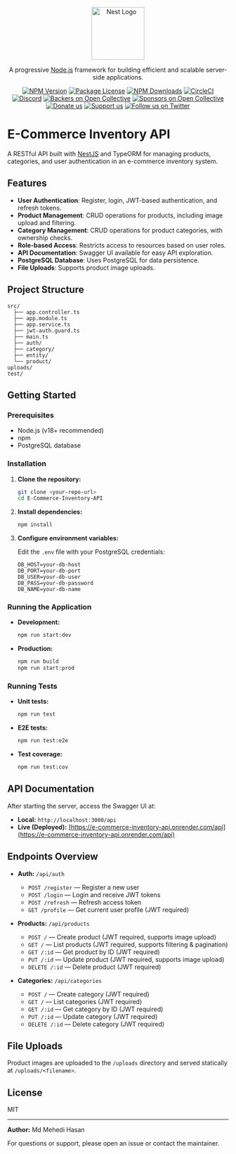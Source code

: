 <p align="center">
  <a href="http://nestjs.com/" target="blank"><img src="https://nestjs.com/img/logo-small.svg" width="120" alt="Nest Logo" /></a>
</p>

[circleci-image]: https://img.shields.io/circleci/build/github/nestjs/nest/master?token=abc123def456
[circleci-url]: https://circleci.com/gh/nestjs/nest

  <p align="center">A progressive <a href="http://nodejs.org" target="_blank">Node.js</a> framework for building efficient and scalable server-side applications.</p>
    <p align="center">
<a href="https://www.npmjs.com/~nestjscore" target="_blank"><img src="https://img.shields.io/npm/v/@nestjs/core.svg" alt="NPM Version" /></a>
<a href="https://www.npmjs.com/~nestjscore" target="_blank"><img src="https://img.shields.io/npm/l/@nestjs/core.svg" alt="Package License" /></a>
<a href="https://www.npmjs.com/~nestjscore" target="_blank"><img src="https://img.shields.io/npm/dm/@nestjs/common.svg" alt="NPM Downloads" /></a>
<a href="https://circleci.com/gh/nestjs/nest" target="_blank"><img src="https://img.shields.io/circleci/build/github/nestjs/nest/master" alt="CircleCI" /></a>
<a href="https://discord.gg/G7Qnnhy" target="_blank"><img src="https://img.shields.io/badge/discord-online-brightgreen.svg" alt="Discord"/></a>
<a href="https://opencollective.com/nest#backer" target="_blank"><img src="https://opencollective.com/nest/backers/badge.svg" alt="Backers on Open Collective" /></a>
<a href="https://opencollective.com/nest#sponsor" target="_blank"><img src="https://opencollective.com/nest/sponsors/badge.svg" alt="Sponsors on Open Collective" /></a>
  <a href="https://paypal.me/kamilmysliwiec" target="_blank"><img src="https://img.shields.io/badge/Donate-PayPal-ff3f59.svg" alt="Donate us"/></a>
    <a href="https://opencollective.com/nest#sponsor"  target="_blank"><img src="https://img.shields.io/badge/Support%20us-Open%20Collective-41B883.svg" alt="Support us"></a>
  <a href="https://twitter.com/nestframework" target="_blank"><img src="https://img.shields.io/twitter/follow/nestframework.svg?style=social&label=Follow" alt="Follow us on Twitter"></a>
</p>
  <!--[![Backers on Open Collective](https://opencollective.com/nest/backers/badge.svg)](https://opencollective.com/nest#backer)
  [![Sponsors on Open Collective](https://opencollective.com/nest/sponsors/badge.svg)](https://opencollective.com/nest#sponsor)-->

# E-Commerce Inventory API

A RESTful API built with [NestJS](https://nestjs.com/) and TypeORM for managing products, categories, and user authentication in an e-commerce inventory system.

## Features

- **User Authentication**: Register, login, JWT-based authentication, and refresh tokens.
- **Product Management**: CRUD operations for products, including image upload and filtering.
- **Category Management**: CRUD operations for product categories, with ownership checks.
- **Role-based Access**: Restricts access to resources based on user roles.
- **API Documentation**: Swagger UI available for easy API exploration.
- **PostgreSQL Database**: Uses PostgreSQL for data persistence.
- **File Uploads**: Supports product image uploads.

## Project Structure

```
src/
  ├── app.controller.ts
  ├── app.module.ts
  ├── app.service.ts
  ├── jwt-auth.guard.ts
  ├── main.ts
  ├── auth/
  ├── category/
  ├── entity/
  └── product/
uploads/
test/
```

## Getting Started

### Prerequisites

- Node.js (v18+ recommended)
- npm
- PostgreSQL database

### Installation

1. **Clone the repository:**
   ```sh
   git clone <your-repo-url>
   cd E-Commerce-Inventory-API
   ```

2. **Install dependencies:**
   ```sh
   npm install
   ```

3. **Configure environment variables:**

   Edit the `.env` file with your PostgreSQL credentials:
   ```
   DB_HOST=your-db-host
   DB_PORT=your-db-port
   DB_USER=your-db-user
   DB_PASS=your-db-password
   DB_NAME=your-db-name
   ```

### Running the Application

- **Development:**
  ```sh
  npm run start:dev
  ```

- **Production:**
  ```sh
  npm run build
  npm run start:prod
  ```

### Running Tests

- **Unit tests:**
  ```sh
  npm run test
  ```

- **E2E tests:**
  ```sh
  npm run test:e2e
  ```

- **Test coverage:**
  ```sh
  npm run test:cov
  ```

## API Documentation

After starting the server, access the Swagger UI at:

- **Local:** `http://localhost:3000/api`
- **Live (Deployed):** [https://e-commerce-inventory-api.onrender.com/api](https://e-commerce-inventory-api.onrender.com/api)

## Endpoints Overview

- **Auth:** `/api/auth`
  - `POST /register` — Register a new user
  - `POST /login` — Login and receive JWT tokens
  - `POST /refresh` — Refresh access token
  - `GET /profile` — Get current user profile (JWT required)

- **Products:** `/api/products`
  - `POST /` — Create product (JWT required, supports image upload)
  - `GET /` — List products (JWT required, supports filtering & pagination)
  - `GET /:id` — Get product by ID (JWT required)
  - `PUT /:id` — Update product (JWT required, supports image upload)
  - `DELETE /:id` — Delete product (JWT required)

- **Categories:** `/api/categories`
  - `POST /` — Create category (JWT required)
  - `GET /` — List categories (JWT required)
  - `GET /:id` — Get category by ID (JWT required)
  - `PUT /:id` — Update category (JWT required)
  - `DELETE /:id` — Delete category (JWT required)

## File Uploads

Product images are uploaded to the `/uploads` directory and served statically at `/uploads/<filename>`.

## License

MIT

---

**Author:** Md Mehedi Hasan

For questions or support, please open an issue or contact the maintainer.
